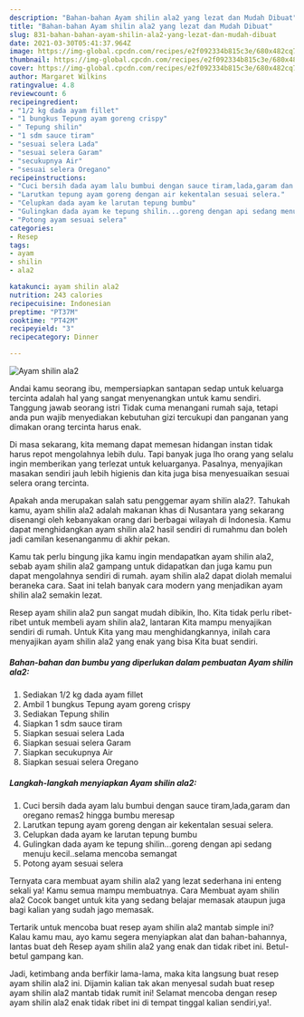 ```yaml
---
description: "Bahan-bahan Ayam shilin ala2 yang lezat dan Mudah Dibuat"
title: "Bahan-bahan Ayam shilin ala2 yang lezat dan Mudah Dibuat"
slug: 831-bahan-bahan-ayam-shilin-ala2-yang-lezat-dan-mudah-dibuat
date: 2021-03-30T05:41:37.964Z
image: https://img-global.cpcdn.com/recipes/e2f092334b815c3e/680x482cq70/ayam-shilin-ala2-foto-resep-utama.jpg
thumbnail: https://img-global.cpcdn.com/recipes/e2f092334b815c3e/680x482cq70/ayam-shilin-ala2-foto-resep-utama.jpg
cover: https://img-global.cpcdn.com/recipes/e2f092334b815c3e/680x482cq70/ayam-shilin-ala2-foto-resep-utama.jpg
author: Margaret Wilkins
ratingvalue: 4.8
reviewcount: 6
recipeingredient:
- "1/2 kg dada ayam fillet"
- "1 bungkus Tepung ayam goreng crispy"
- " Tepung shilin"
- "1 sdm sauce tiram"
- "sesuai selera Lada"
- "sesuai selera Garam"
- "secukupnya Air"
- "sesuai selera Oregano"
recipeinstructions:
- "Cuci bersih dada ayam lalu bumbui dengan sauce tiram,lada,garam dan oregano remas2 hingga bumbu meresap"
- "Larutkan tepung ayam goreng dengan air kekentalan sesuai selera."
- "Celupkan dada ayam ke larutan tepung bumbu"
- "Gulingkan dada ayam ke tepung shilin...goreng dengan api sedang menuju kecil..selama mencoba semangat"
- "Potong ayam sesuai selera"
categories:
- Resep
tags:
- ayam
- shilin
- ala2

katakunci: ayam shilin ala2 
nutrition: 243 calories
recipecuisine: Indonesian
preptime: "PT37M"
cooktime: "PT42M"
recipeyield: "3"
recipecategory: Dinner

---
```



![Ayam shilin ala2](https://img-global.cpcdn.com/recipes/e2f092334b815c3e/680x482cq70/ayam-shilin-ala2-foto-resep-utama.jpg)

Andai kamu seorang ibu, mempersiapkan santapan sedap untuk keluarga tercinta adalah hal yang sangat menyenangkan untuk kamu sendiri. Tanggung jawab seorang istri Tidak cuma menangani rumah saja, tetapi anda pun wajib menyediakan kebutuhan gizi tercukupi dan panganan yang dimakan orang tercinta harus enak.

Di masa  sekarang, kita memang dapat memesan hidangan instan tidak harus repot mengolahnya lebih dulu. Tapi banyak juga lho orang yang selalu ingin memberikan yang terlezat untuk keluarganya. Pasalnya, menyajikan masakan sendiri jauh lebih higienis dan kita juga bisa menyesuaikan sesuai selera orang tercinta. 



Apakah anda merupakan salah satu penggemar ayam shilin ala2?. Tahukah kamu, ayam shilin ala2 adalah makanan khas di Nusantara yang sekarang disenangi oleh kebanyakan orang dari berbagai wilayah di Indonesia. Kamu dapat menghidangkan ayam shilin ala2 hasil sendiri di rumahmu dan boleh jadi camilan kesenanganmu di akhir pekan.

Kamu tak perlu bingung jika kamu ingin mendapatkan ayam shilin ala2, sebab ayam shilin ala2 gampang untuk didapatkan dan juga kamu pun dapat mengolahnya sendiri di rumah. ayam shilin ala2 dapat diolah memalui beraneka cara. Saat ini telah banyak cara modern yang menjadikan ayam shilin ala2 semakin lezat.

Resep ayam shilin ala2 pun sangat mudah dibikin, lho. Kita tidak perlu ribet-ribet untuk membeli ayam shilin ala2, lantaran Kita mampu menyajikan sendiri di rumah. Untuk Kita yang mau menghidangkannya, inilah cara menyajikan ayam shilin ala2 yang enak yang bisa Kita buat sendiri.

<!--inarticleads1-->

##### Bahan-bahan dan bumbu yang diperlukan dalam pembuatan Ayam shilin ala2:

1. Sediakan 1/2 kg dada ayam fillet
1. Ambil 1 bungkus Tepung ayam goreng crispy
1. Sediakan  Tepung shilin
1. Siapkan 1 sdm sauce tiram
1. Siapkan sesuai selera Lada
1. Siapkan sesuai selera Garam
1. Siapkan secukupnya Air
1. Siapkan sesuai selera Oregano




<!--inarticleads2-->

##### Langkah-langkah menyiapkan Ayam shilin ala2:

1. Cuci bersih dada ayam lalu bumbui dengan sauce tiram,lada,garam dan oregano remas2 hingga bumbu meresap
1. Larutkan tepung ayam goreng dengan air kekentalan sesuai selera.
1. Celupkan dada ayam ke larutan tepung bumbu
1. Gulingkan dada ayam ke tepung shilin...goreng dengan api sedang menuju kecil..selama mencoba semangat
1. Potong ayam sesuai selera




Ternyata cara membuat ayam shilin ala2 yang lezat sederhana ini enteng sekali ya! Kamu semua mampu membuatnya. Cara Membuat ayam shilin ala2 Cocok banget untuk kita yang sedang belajar memasak ataupun juga bagi kalian yang sudah jago memasak.

Tertarik untuk mencoba buat resep ayam shilin ala2 mantab simple ini? Kalau kamu mau, ayo kamu segera menyiapkan alat dan bahan-bahannya, lantas buat deh Resep ayam shilin ala2 yang enak dan tidak ribet ini. Betul-betul gampang kan. 

Jadi, ketimbang anda berfikir lama-lama, maka kita langsung buat resep ayam shilin ala2 ini. Dijamin kalian tak akan menyesal sudah buat resep ayam shilin ala2 mantab tidak rumit ini! Selamat mencoba dengan resep ayam shilin ala2 enak tidak ribet ini di tempat tinggal kalian sendiri,ya!.

